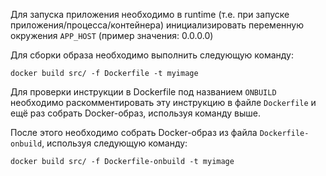 Для запуска приложения необходимо в runtime (т.е. при запуске приложения/процесса/контейнера) инициализировать переменную окружения `APP_HOST` (пример значения: 0.0.0.0)

Для сборки образа необходимо выполнить следующую команду:

`docker build src/ -f Dockerfile -t myimage`

Для проверки инструкции в Dockerfile под названием `ONBUILD` необходимо раскомментировать эту инструкцию в файле `Dockerfile` и ещё раз собрать Docker-образ, используя команду выше.

После этого необходимо собрать Docker-образ из файла `Dockerfile-onbuild`, используя следующую команду:

`docker build src/ -f Dockerfile-onbuild -t myimage`
